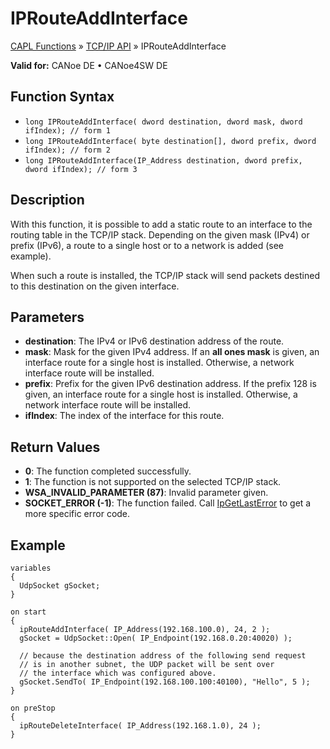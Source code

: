 # IPRouteAddInterface

[CAPL Functions](../../CAPLfunctions.md) » [TCP/IP API](../CAPLfunctionsTCPIPOverview.md) » IPRouteAddInterface

**Valid for:** CANoe DE • CANoe4SW DE

## Function Syntax

- `long IPRouteAddInterface( dword destination, dword mask, dword ifIndex); // form 1`
- `long IPRouteAddInterface( byte destination[], dword prefix, dword ifIndex); // form 2`
- `long IPRouteAddInterface(IP_Address destination, dword prefix, dword ifIndex); // form 3`

## Description

With this function, it is possible to add a static route to an interface to the routing table in the TCP/IP stack. Depending on the given mask (IPv4) or prefix (IPv6), a route to a single host or to a network is added (see example).

When such a route is installed, the TCP/IP stack will send packets destined to this destination on the given interface.

## Parameters

- **destination**: The IPv4 or IPv6 destination address of the route.
- **mask**: Mask for the given IPv4 address. If an **all ones mask** is given, an interface route for a single host is installed. Otherwise, a network interface route will be installed.
- **prefix**: Prefix for the given IPv6 destination address. If the prefix 128 is given, an interface route for a single host is installed. Otherwise, a network interface route will be installed.
- **ifIndex**: The index of the interface for this route.

## Return Values

- **0**: The function completed successfully.
- **1**: The function is not supported on the selected TCP/IP stack.
- **WSA_INVALID_PARAMETER (87)**: Invalid parameter given.
- **SOCKET_ERROR (-1)**: The function failed. Call [IpGetLastError](CAPLfunctionIPGetLastError.md) to get a more specific error code.

## Example

```plaintext
variables
{
  UdpSocket gSocket;
}

on start
{
  ipRouteAddInterface( IP_Address(192.168.100.0), 24, 2 );
  gSocket = UdpSocket::Open( IP_Endpoint(192.168.0.20:40020) );

  // because the destination address of the following send request
  // is in another subnet, the UDP packet will be sent over
  // the interface which was configured above.
  gSocket.SendTo( IP_Endpoint(192.168.100.100:40100), "Hello", 5 );
}

on preStop
{
  ipRouteDeleteInterface( IP_Address(192.168.1.0), 24 );
}
```
